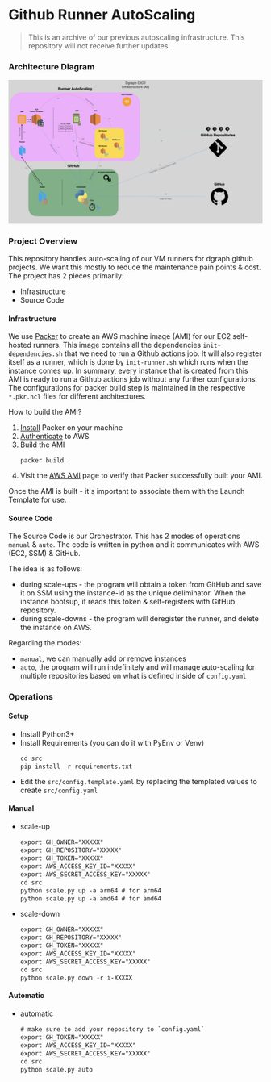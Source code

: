 # Github Runner AutoScaling

> This is an archive of our previous autoscaling infrastructure.  This repository will not
> receive further updates.

### Architecture Diagram

![Architecture Diagram](docs/CICD_Infrastructure.jpeg)

### Project Overview

This repository handles auto-scaling of our VM runners for dgraph github projects. We want this mostly to reduce the 
maintenance pain points & cost. The project has 2 pieces primarily:
- Infrastructure
- Source Code 

#### Infrastructure 

We use [Packer](https://www.packer.io) to create an AWS machine image (AMI) for our EC2 self-hosted runners. This 
image contains all the dependencies `init-dependencies.sh` that we need to run a Github actions job. It will also register itself as a runner, 
which is done by `init-runner.sh` which runs when the instance comes up. In summary, every instance that is created from 
this AMI is ready to run a Github actions job without any further configurations. The configurations for packer build 
step is maintained in the respective `*.pkr.hcl` files for different architectures.

How to build the AMI?

1. [Install](https://developer.hashicorp.com/packer/tutorials/aws-get-started/get-started-install-cli) Packer on your machine
2. [Authenticate](https://developer.hashicorp.com/packer/plugins/builders/amazon#authentication) to AWS
3. Build the AMI
    ```
    packer build . 
    ```
4. Visit the [AWS AMI](https://us-east-1.console.aws.amazon.com/ec2/home?region=us-east-1#Images:visibility=owned-by-me;sort=imageName) 
page to verify that Packer successfully built your AMI.

Once the AMI is built - it's important to associate them with the Launch Template for use.

#### Source Code

The Source Code is our Orchestrator. This has 2 modes of operations `manual` & `auto`. The code is written in python and
it communicates with AWS (EC2, SSM) & GitHub. 

The idea is as follows: 
- during scale-ups - the program will obtain a token from GitHub and save it on SSM using the instance-id as the unique 
deliminator. When the instance bootsup, it reads this token & self-registers with GitHub repository.
- during scale-downs - the program will deregister the runner, and delete the instance on AWS.

Regarding the modes:
- `manual`, we can manually add or remove instances 
- `auto`, the program will run indefinitely and will manage auto-scaling for multiple repositories based on what is 
defined inside of `config.yaml`

### Operations

#### Setup
- Install Python3+
- Install Requirements (you can do it with PyEnv or Venv)
    ```
    cd src
    pip install -r requirements.txt
    ```
- Edit the `src/config.template.yaml` by replacing the templated values to create `src/config.yaml`

#### Manual
- scale-up
    ```
    export GH_OWNER="XXXXX"
    export GH_REPOSITORY="XXXXX"
    export GH_TOKEN="XXXXX"
    export AWS_ACCESS_KEY_ID="XXXXX"
    export AWS_SECRET_ACCESS_KEY="XXXXX"
    cd src
    python scale.py up -a arm64 # for arm64
    python scale.py up -a amd64 # for amd64
    ```
- scale-down
    ```
    export GH_OWNER="XXXXX"
    export GH_REPOSITORY="XXXXX"
    export GH_TOKEN="XXXXX"
    export AWS_ACCESS_KEY_ID="XXXXX"
    export AWS_SECRET_ACCESS_KEY="XXXXX"
    cd src
    python scale.py down -r i-XXXXX
    ```

#### Automatic
- automatic
    ```
    # make sure to add your repository to `config.yaml`
    export GH_TOKEN="XXXXX"
    export AWS_ACCESS_KEY_ID="XXXXX"
    export AWS_SECRET_ACCESS_KEY="XXXXX"
    cd src
    python scale.py auto
    ```
